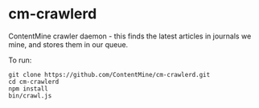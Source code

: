 cm-crawlerd
===========

ContentMine crawler daemon - this finds the latest articles in journals we mine, and stores them in our queue.

To run:

```
git clone https://github.com/ContentMine/cm-crawlerd.git
cd cm-crawlerd
npm install
bin/crawl.js
```
